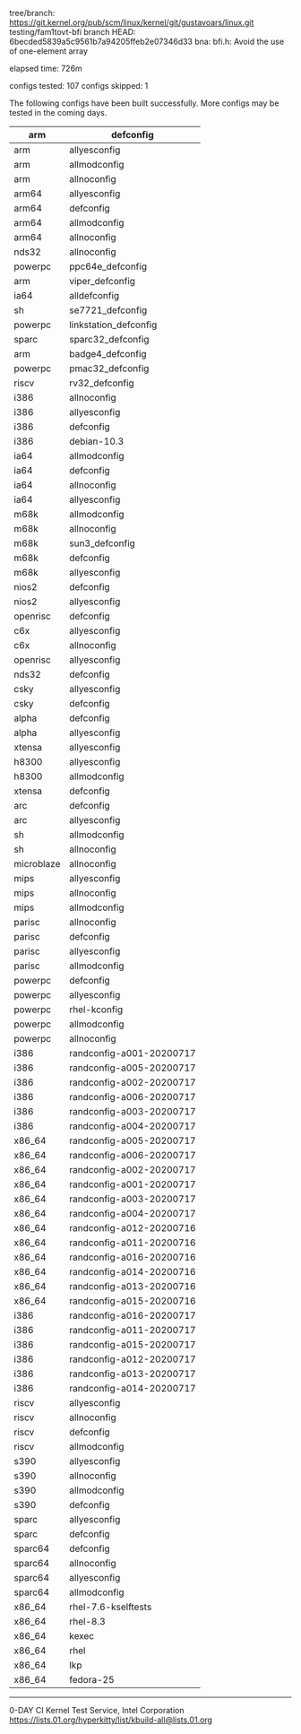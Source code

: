 

tree/branch: https://git.kernel.org/pub/scm/linux/kernel/git/gustavoars/linux.git  testing/fam1tovt-bfi
branch HEAD: 6becded5839a5c9561b7a94205ffeb2e07346d33  bna: bfi.h: Avoid the use of one-element array

elapsed time: 726m

configs tested: 107
configs skipped: 1

The following configs have been built successfully.
More configs may be tested in the coming days.

| arm        | defconfig                |
|------------|--------------------------|
| arm        | allyesconfig             |
| arm        | allmodconfig             |
| arm        | allnoconfig              |
| arm64      | allyesconfig             |
| arm64      | defconfig                |
| arm64      | allmodconfig             |
| arm64      | allnoconfig              |
| nds32      | allnoconfig              |
| powerpc    | ppc64e_defconfig         |
| arm        | viper_defconfig          |
| ia64       | alldefconfig             |
| sh         | se7721_defconfig         |
| powerpc    | linkstation_defconfig    |
| sparc      | sparc32_defconfig        |
| arm        | badge4_defconfig         |
| powerpc    | pmac32_defconfig         |
| riscv      | rv32_defconfig           |
| i386       | allnoconfig              |
| i386       | allyesconfig             |
| i386       | defconfig                |
| i386       | debian-10.3              |
| ia64       | allmodconfig             |
| ia64       | defconfig                |
| ia64       | allnoconfig              |
| ia64       | allyesconfig             |
| m68k       | allmodconfig             |
| m68k       | allnoconfig              |
| m68k       | sun3_defconfig           |
| m68k       | defconfig                |
| m68k       | allyesconfig             |
| nios2      | defconfig                |
| nios2      | allyesconfig             |
| openrisc   | defconfig                |
| c6x        | allyesconfig             |
| c6x        | allnoconfig              |
| openrisc   | allyesconfig             |
| nds32      | defconfig                |
| csky       | allyesconfig             |
| csky       | defconfig                |
| alpha      | defconfig                |
| alpha      | allyesconfig             |
| xtensa     | allyesconfig             |
| h8300      | allyesconfig             |
| h8300      | allmodconfig             |
| xtensa     | defconfig                |
| arc        | defconfig                |
| arc        | allyesconfig             |
| sh         | allmodconfig             |
| sh         | allnoconfig              |
| microblaze | allnoconfig              |
| mips       | allyesconfig             |
| mips       | allnoconfig              |
| mips       | allmodconfig             |
| parisc     | allnoconfig              |
| parisc     | defconfig                |
| parisc     | allyesconfig             |
| parisc     | allmodconfig             |
| powerpc    | defconfig                |
| powerpc    | allyesconfig             |
| powerpc    | rhel-kconfig             |
| powerpc    | allmodconfig             |
| powerpc    | allnoconfig              |
| i386       | randconfig-a001-20200717 |
| i386       | randconfig-a005-20200717 |
| i386       | randconfig-a002-20200717 |
| i386       | randconfig-a006-20200717 |
| i386       | randconfig-a003-20200717 |
| i386       | randconfig-a004-20200717 |
| x86_64     | randconfig-a005-20200717 |
| x86_64     | randconfig-a006-20200717 |
| x86_64     | randconfig-a002-20200717 |
| x86_64     | randconfig-a001-20200717 |
| x86_64     | randconfig-a003-20200717 |
| x86_64     | randconfig-a004-20200717 |
| x86_64     | randconfig-a012-20200716 |
| x86_64     | randconfig-a011-20200716 |
| x86_64     | randconfig-a016-20200716 |
| x86_64     | randconfig-a014-20200716 |
| x86_64     | randconfig-a013-20200716 |
| x86_64     | randconfig-a015-20200716 |
| i386       | randconfig-a016-20200717 |
| i386       | randconfig-a011-20200717 |
| i386       | randconfig-a015-20200717 |
| i386       | randconfig-a012-20200717 |
| i386       | randconfig-a013-20200717 |
| i386       | randconfig-a014-20200717 |
| riscv      | allyesconfig             |
| riscv      | allnoconfig              |
| riscv      | defconfig                |
| riscv      | allmodconfig             |
| s390       | allyesconfig             |
| s390       | allnoconfig              |
| s390       | allmodconfig             |
| s390       | defconfig                |
| sparc      | allyesconfig             |
| sparc      | defconfig                |
| sparc64    | defconfig                |
| sparc64    | allnoconfig              |
| sparc64    | allyesconfig             |
| sparc64    | allmodconfig             |
| x86_64     | rhel-7.6-kselftests      |
| x86_64     | rhel-8.3                 |
| x86_64     | kexec                    |
| x86_64     | rhel                     |
| x86_64     | lkp                      |
| x86_64     | fedora-25                |

---
0-DAY CI Kernel Test Service, Intel Corporation
https://lists.01.org/hyperkitty/list/kbuild-all@lists.01.org

